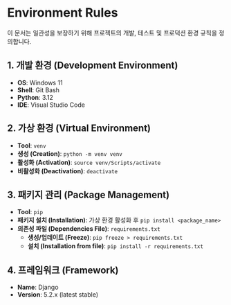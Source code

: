 # Environment Rules

이 문서는 일관성을 보장하기 위해 프로젝트의 개발, 테스트 및 프로덕션 환경 규칙을 정의합니다.

## 1. 개발 환경 (Development Environment)

- **OS**: Windows 11
- **Shell**: Git Bash
- **Python**: 3.12
- **IDE**: Visual Studio Code

## 2. 가상 환경 (Virtual Environment)

- **Tool**: `venv`
- **생성 (Creation)**: `python -m venv venv`
- **활성화 (Activation)**: `source venv/Scripts/activate`
- **비활성화 (Deactivation)**: `deactivate`

## 3. 패키지 관리 (Package Management)

- **Tool**: `pip`
- **패키지 설치 (Installation)**: 가상 환경 활성화 후 `pip install <package_name>`
- **의존성 파일 (Dependencies File)**: `requirements.txt`
    - **생성/업데이트 (Freeze)**: `pip freeze > requirements.txt`
    - **설치 (Installation from file)**: `pip install -r requirements.txt`

## 4. 프레임워크 (Framework)

- **Name**: Django
- **Version**: 5.2.x (latest stable)

